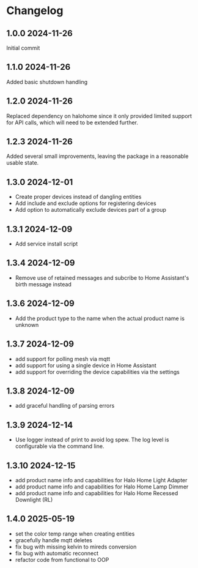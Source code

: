 # Changelog

## 1.0.0 2024-11-26
Initial commit

## 1.1.0 2024-11-26
Added basic shutdown handling

## 1.2.0 2024-11-26
Replaced dependency on halohome since it only provided limited support for API calls, which will need to be extended further.

## 1.2.3 2024-11-26
Added several small improvements, leaving the package in a reasonable usable state.

## 1.3.0 2024-12-01
- Create proper devices instead of dangling entities
- Add include and exclude options for registering devices
- Add option to automatically exclude devices part of a group

## 1.3.1 2024-12-09
- Add service install script

## 1.3.4 2024-12-09
- Remove use of retained messages and subcribe to Home Assistant's birth message instead

## 1.3.6 2024-12-09
- Add the product type to the name when the actual product name is unknown

## 1.3.7 2024-12-09
- add support for polling mesh via mqtt
- add support for using a single device in Home Assistant
- add support for overriding the device capabilities via the settings

## 1.3.8 2024-12-09
- add graceful handling of parsing errors

## 1.3.9 2024-12-14
- Use logger instead of print to avoid log spew. The log level is configurable via the command line.

## 1.3.10 2024-12-15
- add product name info and capabilities for Halo Home Light Adapter
- add product name info and capabilities for Halo Home Lamp Dimmer
- add product name info and capabilities for Halo Home Recessed Downlight (RL)

## 1.4.0 2025-05-19
- set the color temp range when creating entities
- gracefully handle mqtt deletes
- fix bug with missing kelvin to mireds conversion
- fix bug with automatic reconnect
- refactor code from functional to OOP 
